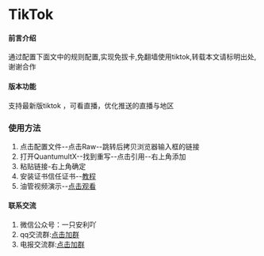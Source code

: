 # TikTok

#### 前言介绍
通过配置下面文中的规则配置,实现免拔卡,免翻墙使用tiktok,转载本文请标明出处,谢谢合作


#### 版本功能
支持最新版tiktok ，可看直播，优化推送的直播与地区


### 使用方法

1.  点击配置文件--点击Raw--跳转后拷贝浏览器输入框的链接
2.  打开QuantumultX--找到重写--点击引用--右上角添加
3.  粘贴链接-右上角确定
4.  安装证书信任证书--[教程](https://gitee.com/bp233/script/raw/master/CA.md)
5.  油管视频演示--[点击观看](https://youtu.be/MF2ZghTQens)

#### 联系交流

1.  微信公众号：一只安利吖
2.  qq交流群:[点击加群](https://jq.qq.com/?_wv=1027&k=Tz4N7IM3)
3.  电报交流群:[点击加群](https://t.me/baipiao_666) 
